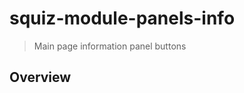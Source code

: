 # squiz-module-panels-info

[Squiz Boilerplate]: https://gitlab.squiz.net/boilerplate/squiz-boilerplate

> Main page information panel buttons

## Overview
